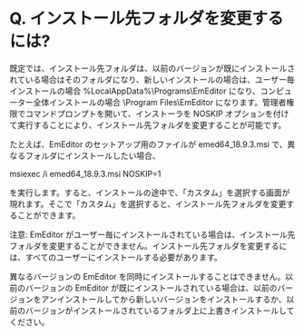 # Q. インストール先フォルダを変更するには?

既定では、インストール先フォルダは、以前のバージョンが既にインストールされている場合はそのフォルダになり、新しいインストールの場合は、ユーザー毎インストールの場合 %LocalAppData%\\Programs\\EmEditor になり、コンピューター全体インストールの場合 \\Program Files\\EmEditor になります。管理者権限でコマンドプロンプトを開いて、インストーラを NOSKIP オプションを付けて実行することにより、インストール先フォルダを変更することが可能です。

たとえば、EmEditor のセットアップ用のファイルが emed64\_18.9.3.msi で、異なるフォルダにインストールしたい場合、

msiexec /i emed64\_18.9.3.msi NOSKIP=1

を実行します。すると、インストールの途中で、「カスタム」を選択する画面が現れます。そこで「カスタム」を選択すると、インストール先フォルダを変更することができます。

注意: EmEditor がユーザー毎にインストールされている場合は、インストール先フォルダを変更することができません。インストール先フォルダを変更するには、すべてのユーザーにインストールする必要があります。

異なるバージョンの EmEditor を同時にインストールすることはできません。以前のバージョンの EmEditor が既にインストールされている場合は、以前のバージョンをアンインストールしてから新しいバージョンをインストールするか、以前のバージョンがインストールされているフォルダ上に上書きインストールしてください。
